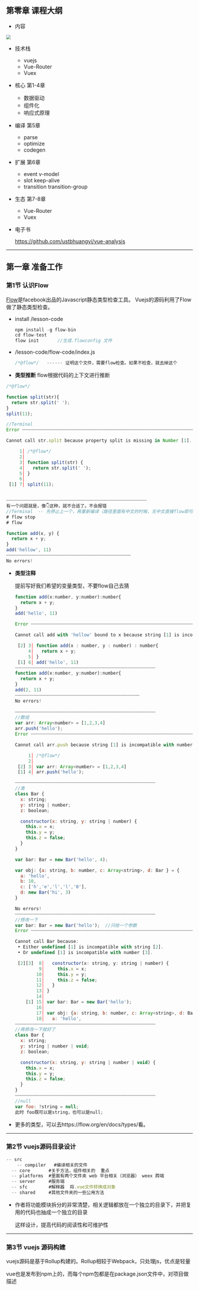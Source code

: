 ## 第零章 课程大纲

- 内容

<img src="vue源码解析.assets/01.png" style="zoom:75%;" />

- 技术栈
  - vuejs
  - Vue-Router
  - Vuex

- 核心 第1-4章
  - 数据驱动
  - 组件化
  - 响应式原理

- 编译   第5章
  - parse
  - optimize
  - codegen

- 扩展  第6章
  - event v-model
  - slot  keep-alive
  - transition   transition-group

- 生态 第7-8章
  - Vue-Router
  - Vuex

- 电子书

  https://github.com/ustbhuangyi/vue-analysis

---

## 第一章 准备工作

### 第1节 认识Flow

[Flow](https://flow.org/en/docs/getting-started/)是facebook出品的Javascript静态类型检查工具。 Vuejs的源码利用了Flow做了静态类型检查。

- install    /lesson-code

  ```javascript
  npm install -g flow-bin
  cd flow-test
  flow init       //生成.flowconfig 文件
  ```

- /lesson-code/flow-code/index.js

  ```javascript
  /*@flow*/   ------ 证明这个文件，需要flow检查。如果不检查，就去掉这个
  ```

-  **类型推断**
  flow根据代码的上下文进行推断

  ```javascript
  /*@flow*/
  
  function split(str){
    return str.split(' ');
  }
  split(11);
  
  //Terminal
  Error ┈┈┈┈┈┈┈┈┈┈┈┈┈┈┈┈┈┈┈┈┈┈┈┈┈┈┈┈┈┈┈┈┈┈┈┈┈┈┈┈┈┈┈┈┈┈┈┈┈┈┈┈┈┈┈┈┈┈┈┈┈┈┈┈┈┈┈┈┈┈┈┈┈┈┈┈┈┈┈┈┈┈┈┈┈┈┈┈┈┈┈┈┈┈┈┈┈┈┈┈ index.js:4:14
  
  Cannot call str.split because property split is missing in Number [1].
  
       1│ /*@flow*/
       2│
       3│ function split(str) {
       4│   return str.split(' ');
       5│ }
       6│
   [1] 7│ split(11);
  
  
  ┈┈┈┈┈┈┈┈┈┈┈┈┈┈┈┈┈┈┈┈┈┈┈┈┈┈┈┈┈┈┈┈┈┈┈┈┈┈┈┈┈┈┈┈┈┈┈┈┈┈┈┈┈
  有一个问题就是，像👇这种，就不合适了。不会报错
  //Terminal  -- 先停止上一个，再重新编译（路径里面有中文的时候，无中文直接flow即可）
  # flow stop
  # flow 
  
  function add(x, y) {
    return x + y;
  }
  add('hellow', 11)
  ┈┈┈┈┈┈┈┈┈┈┈┈┈┈┈┈┈┈┈┈┈┈┈┈┈┈┈┈┈┈┈┈┈┈┈┈┈┈┈┈┈┈┈┈┈┈┈ 
  No errors!
  ```

- **类型注释**

  提前写好我们希望的变量类型，不要flow自己去猜

  ```javascript
  function add(x:number, y:number):number{
    return x + y;
  }
  add('hello', 11)
  
  Error ┈┈┈┈┈┈┈┈┈┈┈┈┈┈┈┈┈┈┈┈┈┈┈┈┈┈┈┈┈┈┈┈┈┈┈┈┈┈┈┈┈┈┈┈┈┈┈┈┈┈┈┈┈┈┈┈┈┈┈┈┈┈┈┈┈┈┈┈┈┈┈┈┈┈┈┈┈┈┈┈┈┈┈┈┈┈┈┈┈┈┈┈┈┈┈┈┈┈┈┈┈ index.js:6:5
  
  Cannot call add with 'hellow' bound to x because string [1] is incompatible with number [2].
  
   [2] 3│ function add(x : number, y : number) : number{
       4│   return x + y;
       5│ }
   [1] 6│ add('hello', 11)
  ┈┈┈┈┈┈┈┈┈┈┈┈┈┈┈┈┈┈┈┈┈┈┈┈┈┈┈┈┈┈┈┈┈┈┈┈┈┈┈┈┈┈┈┈┈┈┈┈┈┈┈┈┈
  function add(x:number, y:number):number{
    return x + y;
  }
  add(2, 11)
  ┈┈┈┈┈┈┈┈┈┈┈┈┈┈┈┈┈┈┈┈┈┈┈┈┈┈┈┈┈┈┈┈┈┈┈┈┈┈┈┈┈┈┈┈┈┈┈ 
  No errors!
    
  ┈┈┈┈┈┈┈┈┈┈┈┈┈┈┈┈┈┈┈┈┈┈┈┈┈┈┈┈┈┈┈┈┈┈┈┈┈┈┈┈┈┈┈┈┈┈┈┈┈┈┈┈┈
  //数组
  var arr: Array<number> = [1,2,3,4]
  arr.push('hello');
  Error ┈┈┈┈┈┈┈┈┈┈┈┈┈┈┈┈┈┈┈┈┈┈┈┈┈┈┈┈┈┈┈┈┈┈┈┈┈┈┈┈┈┈┈┈┈┈┈┈┈┈┈┈┈┈┈┈┈┈┈┈┈┈┈┈┈┈┈┈┈┈┈┈┈┈┈┈┈┈┈┈┈┈┈┈┈┈┈┈┈┈┈┈┈┈┈┈┈┈┈┈ index.js:4:10
  
  Cannot call arr.push because string [1] is incompatible with number [2] in array element.
  
       1│ /*@flow*/
       2│
   [2] 3│ var arr: Array<number> = [1,2,3,4]
   [1] 4│ arr.push('hello');
  
  ┈┈┈┈┈┈┈┈┈┈┈┈┈┈┈┈┈┈┈┈┈┈┈┈┈┈┈┈┈┈┈┈┈┈┈┈┈┈┈┈┈┈┈┈┈┈┈┈┈┈┈┈┈
  //类
  class Bar {
    x: string;
    y: string | number;
    z: boolean;
  
    constructor(x: string, y: string | number) {
      this.x = x;
      this.y = y;
      this.z = false;
    }
  }
  
  var bar: Bar = new Bar('hello', 4);
  
  var obj: {a: string, b: number, c: Array<string>, d: Bar } = {
    a: 'hello',
    b: 10,
    c: ['h','e','l','l','0'],
    d: new Bar('hi', 3)
  }
  
  No errors!
  ┈┈┈┈┈┈┈┈┈┈┈┈┈┈┈┈┈┈┈┈┈┈┈┈┈┈┈┈┈┈┈┈┈┈┈┈┈┈┈┈┈┈┈┈┈┈┈┈┈┈┈┈┈
  //修改一下
  var bar: Bar = new Bar('hello');  //只给一个参数
  Error ┈┈┈┈┈┈┈┈┈┈┈┈┈┈┈┈┈┈┈┈┈┈┈┈┈┈┈┈┈┈┈┈┈┈┈┈┈┈┈┈┈┈┈┈┈┈┈┈┈┈┈┈┈┈┈┈┈┈┈┈┈┈┈┈┈┈┈┈┈┈┈┈┈┈┈┈┈┈┈┈┈┈┈┈┈┈┈┈┈┈┈┈┈┈┈┈┈┈┈ index.js:15:20
  
  Cannot call Bar because:
   • Either undefined [1] is incompatible with string [2].
   • Or undefined [1] is incompatible with number [3].
  
   [2][3]  8│   constructor(x: string, y: string | number) {
           9│     this.x = x;
          10│     this.y = y;
          11│     this.z = false;
          12│   }
          13│ }
          14│
      [1] 15│ var bar: Bar = new Bar('hello');
          16│
          17│ var obj: {a: string, b: number, c: Array<string>, d: Bar } = {
          18│   a: 'hello',
  ┈┈┈┈┈┈┈┈┈┈┈┈┈┈┈┈┈┈┈┈┈┈┈┈┈┈┈┈┈┈┈┈┈┈┈┈┈┈┈┈┈┈┈┈┈┈┈┈┈┈┈┈┈
  //再修改一下就好了
  class Bar {
    x: string;
    y: string | number | void;
    z: boolean;
  
    constructor(x: string, y: string | number | void) {
      this.x = x;
      this.y = y;
      this.z = false;
    }
  }
  ┈┈┈┈┈┈┈┈┈┈┈┈┈┈┈┈┈┈┈┈┈┈┈┈┈┈┈┈┈┈┈┈┈┈┈┈┈┈┈┈┈┈┈┈┈┈┈┈┈┈┈┈┈
  //null
  var foo: ?string = null;
  此时 foo既可以是string，也可以是null;
  
  ```

- 更多的类型，可以去https://flow.org/en/docs/types/看。

---



### 第2节 vuejs源码目录设计

```javascript
-- src
	-- compiler   #编译相关的文件
  -- core       #关于方法，组件相关的  重点
  -- platforms  #里面有两个文件夹 web 平台相关（浏览器） weex 跨端
  -- server     #服务端
  -- sfc        #解释器  将.vue文件转换成对象
  -- shared     #其他文件夹的一些公用方法
```

- 作者将功能模块拆分的非常清楚，相关逻辑都放在一个独立的目录下，并把复用的代码也抽成一个独立的目录

  这样设计，提高代码的阅读性和可维护性

---



### 第3节 vuejs 源码构建

vuejs源码是基于Rollup构建的。Rollup相较于Webpack，只处理js，优点是轻量

vue也是发布到npm上的，而每个npm包都是在package.json文件中，对项目做描述

